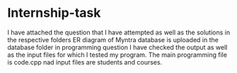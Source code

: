# Internship-task
I have attached the question that I have attempted as well as the solutions in the respective folders
ER diagram of Myntra database is uploaded in the database folder
in programming question I have checked the output as well as the input files for which I tested my program. The main programming file is code.cpp nad input files are students and courses.
